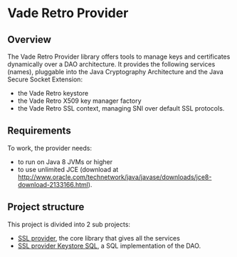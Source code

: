# Vade Retro Provider

## Overview

The Vade Retro Provider library offers tools to manage keys and certificates dynamically over a DAO architecture. It provides the following services (names), pluggable into the Java Cryptography Architecture and the Java Secure Socket Extension:
* the Vade Retro keystore
* the Vade Retro X509 key manager factory
* the Vade Retro SSL context, managing SNI over default SSL protocols.

## Requirements

To work, the provider needs:
* to run on Java 8 JVMs or higher
* to use unlimited JCE (download at http://www.oracle.com/technetwork/java/javase/downloads/jce8-download-2133166.html).

## Project structure

This project is divided into 2 sub projects:
* [SSL provider](ssl-provider), the core library that gives all the services
* [SSL provider Keystore SQL](ssl-provider-keystore-sql), a SQL implementation of the DAO.
